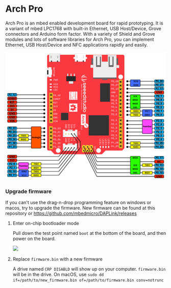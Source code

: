 Arch Pro
========

Arch Pro is an mbed enabled development board for rapid prototyping. It is a variant of mbed LPC1768 with built-in Ethernet, USB Host/Device, Grove connectors and Arduino form factor. With a variety of Shield and Grove modules and lots of software libraries for Arch Pro, you can implement Ethernet, USB Host/Device and NFC applications rapidly and easily.

![](https://raw.githubusercontent.com/SeeedDocument/Arch_Pro/master/img/Arch_pro_v1_pinout.png)



### Upgrade firmware
If you can't use the drag-n-drop programming feature on windows or macos, try to upgrade the firmware.
New firmware can be found at this repository or https://github.com/mbedmicro/DAPLink/releases

1. Enter on-chip bootloader mode

   Pull down the test point named `boot` at the bottom of the board, and then power on the board.

   ![](https://statics3.seeedstudio.com/product/arch%20pro_03.jpg)

2. Replace `firmware.bin` with a new firmware

   A drive named `CRP DISABLD` will show up on your computer. `firmware.bin` will be in the drive. On macOS, use `sudo dd if=/path/to/new_firmware.bin of=/path/to/firmware.bin conv=notrunc`



